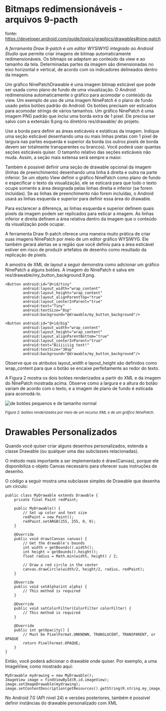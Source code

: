 # Bitmaps redimensionáveis - arquivos 9-pacth

<smal>fonte: https://developer.android.com/guide/topics/graphics/drawables#nine-patch </smal>

A *ferramenta Draw 9-patch* é um _editor WYSIWYG integrado ao Android Studio_ que permite criar imagens de bitmap automaticamente redimensionáveis.
Os bitmaps se adaptam ao conteúdo da view e ao tamanho da tela. Determinadas partes da imagem são dimensionadas no eixo horizontal e vertical,
de acordo com os indicadores delineados dentro da imagem.

Um gráfico NinePatchDrawable é uma imagem bitmap esticável que pode ser usada como plano de fundo de uma visualização. O Android redimensiona automaticamente o gráfico para acomodar o conteúdo da view. Um exemplo de uso de uma imagem NinePatch é o plano de fundo usado pelos botões padrão do Android. Os botões precisam ser esticados para acomodar strings de vários tamanhos. Um gráfico NinePatch é uma imagem PNG padrão que inclui uma borda extra de 1 pixel. Ele precisa ser salvo com a extensão 9.png no diretório res/drawable/ do projeto.

Use a borda para definir as áreas esticáveis e estáticas da imagem. Indique uma seção esticável desenhando uma ou mais linhas pretas com 1 pixel de largura nas partes esquerda e superior da borda (os outros pixels de borda devem ser totalmente transparentes ou brancos). Você poderá usar quantas seções esticáveis quiser. O tamanho relativo das seções esticáveis não muda. Assim, a seção mais extensa será sempre a maior.

Também é possível definir uma seção de drawable opcional da imagem (linhas de preenchimento) desenhando uma linha à direita e outra na parte inferior. Se um objeto View definir o gráfico NinePatch como plano de fundo e especificar o texto da visualização, ele se esticará para que todo o texto ocupe somente a área designada pelas linhas direita e inferior (se forem incluídas). Se as linhas de preenchimento não forem incluídas, o Android usará as linhas esquerda e superior para definir essa área do drawable.

Para esclarecer a diferença, as linhas esquerda e superior definem quais pixels da imagem podem ser replicados para esticar a imagem. As linhas inferior e direita definem a área relativa dentro da imagem que o conteúdo da visualização pode ocupar.

A ferramenta Draw 9-patch oferece uma maneira muito prática de criar suas imagens NinePatch por meio de um editor gráfico WYSIWYG. Ele também gerará alertas se a região que você definiu para a área esticável estiver em risco de produzir artefatos de desenho como resultado da replicação de pixels.

A amostra de XML de layout a seguir demonstra como adicionar um gráfico NinePatch a alguns botões. A imagem do NinePatch é salva em res/drawable/my_button_background.9.png.

    <Button android:id="@+id/tiny"
            android:layout_width="wrap_content"
            android:layout_height="wrap_content"
            android:layout_alignParentTop="true"
            android:layout_centerInParent="true"
            android:text="Tiny"
            android:textSize="8sp"
            android:background="@drawable/my_button_background"/>

    <Button android:id="@+id/big"
            android:layout_width="wrap_content"
            android:layout_height="wrap_content"
            android:layout_alignParentBottom="true"
            android:layout_centerInParent="true"
            android:text="Biiiiiiig text!"
            android:textSize="30sp"
            android:background="@drawable/my_button_background"/>

Observe que os atributos layout_width e layout_height são definidos como wrap_content para que o botão se encaixe perfeitamente ao redor do texto.

A Figura 2 mostra os dois botões renderizados a partir do XML e da imagem do NinePatch mostrada acima. Observe como a largura e a altura do botão variam de acordo com o texto, e a imagem de plano de fundo é esticada para acomodá-lo. 

<img src="Imagem" alt="de botões pequenos e de tamanho normal">

<small>_Figura 2: botões renderizados por meio de um recurso XML e de um gráfico NinePatch._</small>

# Drawables Personalizados

Quando você quiser criar alguns desenhos personalizados, estenda a classe Drawable (ou qualquer uma das subclasses relacionadas).

O método mais importante a ser implementado é draw(Canvas), porque ele disponibiliza o objeto Canvas necessário para oferecer suas instruções de desenho.

O código a seguir mostra uma subclasse simples de Drawable que desenha um círculo:

    public class MyDrawable extends Drawable {
        private final Paint redPaint;

        public MyDrawable() {
            // Set up color and text size
            redPaint = new Paint();
            redPaint.setARGB(255, 255, 0, 0);
        }

        @Override
        public void draw(Canvas canvas) {
            // Get the drawable's bounds
            int width = getBounds().width();
            int height = getBounds().height();
            float radius = Math.min(width, height) / 2;

            // Draw a red circle in the center
            canvas.drawCircle(width/2, height/2, radius, redPaint);
        }

        @Override
        public void setAlpha(int alpha) {
            // This method is required
        }

        @Override
        public void setColorFilter(ColorFilter colorFilter) {
            // This method is required
        }

        @Override
        public int getOpacity() {
            // Must be PixelFormat.UNKNOWN, TRANSLUCENT, TRANSPARENT, or OPAQUE
            return PixelFormat.OPAQUE;
        }
    }
    
Então, você poderá adicionar o drawable onde quiser. Por exemplo, a uma ImageView, como mostrado aqui:

    MyDrawable mydrawing = new MyDrawable();
    ImageView image = findViewById(R.id.imageView);
    image.setImageDrawable(mydrawing);
    image.setContentDescription(getResources().getString(R.string.my_image_desc));

No Android 7.0 (API nível 24) e versões posteriores, também é possível definir instâncias do drawable personalizado com XML
    